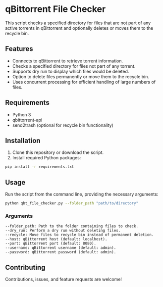
# qBittorrent File Checker

This script checks a specified directory for files that are not part of any active torrents in qBittorrent and optionally deletes or moves them to the recycle bin.

## Features
- Connects to qBittorrent to retrieve torrent information.
- Checks a specified directory for files not part of any torrent.
- Supports dry run to display which files would be deleted.
- Option to delete files permanently or move them to the recycle bin.
- Uses concurrent processing for efficient handling of large numbers of files.

## Requirements
- Python 3
- qbittorrent-api
- send2trash (optional for recycle bin functionality)

## Installation
1. Clone this repository or download the script.
2. Install required Python packages:
```bash
pip install -r requirements.txt
```
## Usage

Run the script from the command line, providing the necessary arguments:
```bash
python qbt_file_checker.py --folder_path "path/to/directory"
```

### Arguments  
```
--folder_path: Path to the folder containing files to check.
--dry_run: Perform a dry run without deleting files.
--recycle: Move files to recycle bin instead of permanent deletion.
--host: qBittorrent host (default: localhost).
--port: qBittorrent port (default: 8080).
--username: qBittorrent username (default: admin).
--password: qBittorrent password (default: admin).
```

## Contributing

Contributions, issues, and feature requests are welcome!